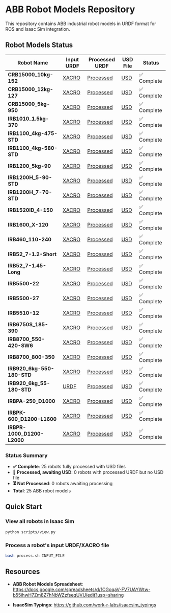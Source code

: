 # ABB Robot Models Repository

This repository contains ABB industrial robot models in URDF format for ROS and Isaac Sim integration.

## Robot Models Status

| Robot Name | Input URDF | Processed URDF | USD File | Status |
|------------|------------|----------------|----------|--------|
| **CRB15000_10kg-152** | [XACRO](ABB/CRB15000_10kg-152/CRB15000_10kg-152_description/urdf/CRB15000_10kg-152.xacro) | [Processed](generated/CRB15000_10kg_152_v1/CRB15000_10kg_152.urdf) | [USD](generated/CRB15000_10kg_152_v1/CRB15000_10kg_152/CRB15000_10kg_152.usd) | ✅ Complete |
| **CRB15000_12kg-127** | [XACRO](ABB/CRB15000_12kg-127/CRB15000_12-127_description/urdf/CRB15000_12-127.xacro) | [Processed](generated/CRB15000_12kg_127_v1/CRB15000_12kg_127.urdf) | [USD](generated/CRB15000_12kg_127_v1/CRB15000_12kg_127/CRB15000_12kg_127.usd) | ✅ Complete |
| **CRB15000_5kg-950** | [XACRO](ABB/CRB15000_5kg-950/CRB15000_5kg-950_description/urdf/CRB15000_5kg-950.xacro) | [Processed](generated/CRB15000_5kg_950_v1/CRB15000_5kg_950.urdf) | [USD](generated/CRB15000_5kg_950_v1/CRB15000_5kg_950/CRB15000_5kg_950.usd) | ✅ Complete |
| **IRB1010_1.5kg-370** | [XACRO](ABB/IRB1010_1.5kg-370/IRB1010_1.5kg-370_description/urdf/IRB1010_1.5kg-370.xacro) | [Processed](generated/IRB1010_1_5kg_370_v1/IRB1010_1_5kg_370.urdf) | [USD](generated/IRB1010_1_5kg_370_v1/IRB1010_1_5kg_370/IRB1010_1_5kg_370.usd) | ✅ Complete |
| **IRB1100_4kg-475-STD** | [XACRO](ABB/IRB1100_4kg-475-STD/IRB1100_4kg-475-STD_description/urdf/IRB1100_4kg-475-STD.xacro) | [Processed](generated/IRB1100_4kg_475_STD_v1/IRB1100_4kg_475_STD.urdf) | [USD](generated/IRB1100_4kg_475_STD_v1/IRB1100_4kg_475_STD/IRB1100_4kg_475_STD.usd) | ✅ Complete |
| **IRB1100_4kg-580-STD** | [XACRO](ABB/IRB1100_4kg-580-STD/IRB1100_4kg-580-STD_description/urdf/IRB1100_4kg-580-STD.xacro) | [Processed](generated/IRB1100_4kg_580_STD_v1/IRB1100_4kg_580_STD.urdf) | [USD](generated/IRB1100_4kg_580_STD_v1/IRB1100_4kg_580_STD/IRB1100_4kg_580_STD.usd) | ✅ Complete |
| **IRB1200_5kg-90** | [XACRO](ABB/IRB1200_5kg-90/IRB1200_5-90-STD_description/urdf/IRB1200_5-90-STD.xacro) | [Processed](generated/IRB1200_5_90_STD_v1/IRB1200_5_90_STD.urdf) | [USD](generated/IRB1200_5_90_STD_v1/IRB1200_5_90_STD/IRB1200_5_90_STD.usd) | ✅ Complete |
| **IRB1200H_5-90-STD** | [XACRO](ABB/IRB1200H_5-90-STD/IRB1200H_5-90-STD_description/urdf/IRB1200H_5-90-STD.xacro) | [Processed](generated/IRB1200H_5_90_STD_v1/IRB1200H_5_90_STD.urdf) | [USD](generated/IRB1200H_5_90_STD_v1/IRB1200H_5_90_STD/IRB1200H_5_90_STD.usd) | ✅ Complete |
| **IRB1200H_7-70-STD** | [XACRO](ABB/IRB1200H_7-70-STD/IRB1200H_7-70-STD_description/urdf/IRB1200H_7-70-STD.xacro) | [Processed](generated/IRB1200H_7_70_STD_v1/IRB1200H_7_70_STD.urdf) | [USD](generated/IRB1200H_7_70_STD_v1/IRB1200H_7_70_STD/IRB1200H_7_70_STD.usd) | ✅ Complete |
| **IRB1520ID_4-150** | [XACRO](ABB/IRB1520ID_4-150/IRB1520ID_4_150_description/urdf/IRB1520ID_4_150.xacro) | [Processed](generated/IRB1520ID_4_150_v1/IRB1520ID_4_150.urdf) | [USD](generated/IRB1520ID_4_150_v1/IRB1520ID_4_150/IRB1520ID_4_150.usd) | ✅ Complete |
| **IRB1600_X-120** | [XACRO](ABB/IRB1600_X-120/IRB1600_X-120_description/urdf/IRB1600_X-120.xacro) | [Processed](generated/IRB1600_X-120_v1/IRB1600_X-120.urdf) | [USD](generated/IRB1600_X-120_v1/IRB1600_X-120/IRB1600_X-120.usd) | ✅ Complete |
| **IRB460_110-240** | [XACRO](ABB/IRB460_110-240/IRB_description/urdf/IRB.xacro) | [Processed](generated/IRB460_110-240_v1/IRB460_110-240.urdf) | [USD](generated/IRB460_110-240_v1/IRB460_110-240/IRB460_110-240.usd) | ✅ Complete |
| **IRB52_7-1.2-Short** | [XACRO](ABB/IRB52_7-1.2-Short/IRB52_7-1.2-Short_description/urdf/IRB52_7-1.2-Short.xacro) | [Processed](generated/IRB52_7-1_2-Short_v1/IRB52_7-1_2-Short.urdf) | [USD](generated/IRB52_7-1_2-Short_v1/IRB52_7-1_2-Short/IRB52_7-1_2-Short.usd) | ✅ Complete |
| **IRB52_7-1.45-Long** | [XACRO](ABB/IRB52_7-1.45-Long/IRB52_long_T00F81B51V41H61_rev1_description/urdf/IRB52_long_T00F81B51V41H61_rev1.xacro) | [Processed](generated/IRB52_7-1_45-Long_v1/IRB52_7-1_45-Long.urdf) | [USD](generated/IRB52_7-1_45-Long_v1/IRB52_7-1_45-Long/IRB52_7-1_45-Long.usd) | ✅ Complete |
| **IRB5500-22** | [XACRO](ABB/IRB5500-22/IRB5500-22_rev00_description/urdf/IRB5500-22_rev00.xacro) | [Processed](generated/IRB5500-22_v1/IRB5500-22.urdf) | [USD](generated/IRB5500-22_v1/IRB5500-22/IRB5500-22.usd) | ✅ Complete |
| **IRB5500-27** | [XACRO](ABB/IRB5500-27/IRB5500-27_rev00_description/urdf/IRB5500-27_rev00.xacro) | [Processed](generated/IRB5500-27_v1/IRB5500-27.urdf) | [USD](generated/IRB5500-27_v1/IRB5500-27/IRB5500-27.usd) | ✅ Complete |
| **IRB5510-12** | [XACRO](ABB/IRB5510-12/IRB5510-12_rev00_CAD_description/urdf/IRB5510-12_rev00_CAD.xacro) | [Processed](generated/IRB5510-12_v1/IRB5510-12.urdf) | [USD](generated/IRB5510-12_v1/IRB5510-12/IRB5510-12.usd) | ✅ Complete |
| **IRB6750S_185-390** | [XACRO](ABB/IRB6750S_185-390/IRB6750S_185-390-LID_description/urdf/IRB6750S_185-390-LID.xacro) | [Processed](generated/IRB6750S_185-390-LID_v1/IRB6750S_185-390-LID.urdf) | [USD](generated/IRB6750S_185-390-LID_v1/IRB6750S_185-390-LID/IRB6750S_185-390-LID.usd) | ✅ Complete |
| **IRB8700_550-420-SW6** | [XACRO](ABB/IRB8700_550-420-SW6/IRB8700_550-420-SW6_description/urdf/IRB8700_550-420-SW6.xacro) | [Processed](generated/IRB8700_550-420-SW6_v1/IRB8700_550-420-SW6.urdf) | [USD](generated/IRB8700_550-420-SW6_v1/IRB8700_550-420-SW6/IRB8700_550-420-SW6.usd) | ✅ Complete |
| **IRB8700_800-350** | [XACRO](ABB/IRB8700_800-350/IRB8700_800-350_description/urdf/IRB8700_800-350.xacro) | [Processed](generated/IRB8700_800_350_v1/IRB8700_800_350.urdf) | [USD](generated/IRB8700_800_350_v1/IRB8700_800_350/IRB8700_800_350.usd) | ✅ Complete |
| **IRB920_6kg-550-180-STD** | [XACRO](ABB/IRB920_6kg-550-180-STD/ABB_IRB920_6kg-550-180-STD_description/urdf/ABB_IRB920_6kg-550-180-STD.xacro) | [Processed](generated/IRB920_6kg-550-180-STD_v1/IRB920_6kg_550_180_STD.urdf) | [USD](generated/IRB920_6kg_550_180_STD_v1/IRB920_6kg_550_180_STD/IRB920_6kg_550_180_STD.usd) | ✅ Complete |
| **IRB920_6kg_55-180-STD** | [URDF](ABB/IRB920_6kg_55-180-STD/abb_irb920.urdf) | [Processed](generated/abb_irb920_v1/abb_irb920.urdf) | [USD](generated/abb_irb920_v1/abb_irb920/abb_irb920.usd) | ✅ Complete |
| **IRBPA-250_D1000** | [XACRO](ABB/Positioners/Irbpa-250_D1000_IRC5_rev02_CAD_description/urdf/Irbpa-250_D1000_IRC5_rev02_CAD.xacro) | [Processed](generated/Irbpa_250_D1000_IRC5_rev02_CAD_v1/Irbpa_250_D1000_IRC5_rev02_CAD.urdf) | [USD](generated/Irbpa_250_D1000_IRC5_rev02_CAD_v1/Irbpa_250_D1000_IRC5_rev02_CAD/Irbpa_250_D1000_IRC5_rev02_CAD.usd) | ✅ Complete |
| **IRBPK-600_D1200-L1600** | [XACRO](ABB/Positioners/Irbpk-600_D1200-L1600_IRC5_rev02_CAD_description/urdf/Irbpk-600_D1200-L1600_IRC5_rev02_CAD.xacro) | [Processed](generated/Irbpk_600_D1200_L1600_IRC5_rev02_CAD_v1/Irbpk_600_D1200_L1600_IRC5_rev02_CAD.urdf) | [USD](generated/Irbpk_600_D1200_L1600_IRC5_rev02_CAD_v1/Irbpk_600_D1200_L1600_IRC5_rev02_CAD/Irbpk_600_D1200_L1600_IRC5_rev02_CAD.usd) | ✅ Complete |
| **IRBPR-1000_D1200-L2000** | [XACRO](ABB/Positioners/Irbpr-1000_D1200-L2000_IRC5_rev02_CAD_description/urdf/Irbpr-1000_D1200-L2000_IRC5_rev02_CAD.xacro) | [Processed](generated/Irbpr_1000_D1200_L2000_IRC5_rev02_CAD_v1/Irbpr_1000_D1200_L2000_IRC5_rev02_CAD.urdf) | [USD](generated/Irbpr_1000_D1200_L2000_IRC5_rev02_CAD_v1/Irbpr_1000_D1200_L2000_IRC5_rev02_CAD/Irbpr_1000_D1200_L2000_IRC5_rev02_CAD.usd) | ✅ Complete |

### Status Summary
- **✅ Complete**: 25 robots fully processed with USD files
- **🔄 Processed, awaiting USD**: 0 robots with processed URDF but no USD file
- **⏳ Not Processed**: 0 robots awaiting processing
- **Total**: 25 ABB robot models

## Quick Start

### View all robots in Isaac Sim
```bash
python scripts/view.py
```

### Process a robot's input URDF/XACRO file
```bash
bash process.sh INPUT_FILE
```

## Resources

* **ABB Robot Models Spreadsheet**: https://docs.google.com/spreadsheets/d/1CGoqaV-FV7UAYWtw-b55ihwH7Zm8Z7hNbWZzfseqUVU/edit?usp=sharing

* **IsaacSim Typings**: https://github.com/work-r-labs/isaacsim_typings
